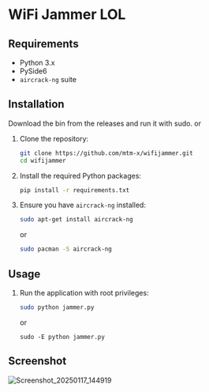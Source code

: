 # WiFi Jammer LOL

## Requirements

- Python 3.x
- PySide6
- `aircrack-ng` suite


## Installation

Download the bin from the releases and run it with sudo. or 


1. Clone the repository:
    ```sh
    git clone https://github.com/mtm-x/wifijammer.git
    cd wifijammer
    ```

2. Install the required Python packages:
    ```sh
    pip install -r requirements.txt
    ```

3. Ensure you have `aircrack-ng` installed:
    ```sh
    sudo apt-get install aircrack-ng
    ```
    or
    ```sh
    sudo pacman -S aircrack-ng
    ```
## Usage

1. Run the application with root privileges:
    ```sh
    sudo python jammer.py
    ```
    or

    ```
    sudo -E python jammer.py
    ```
## Screenshot

![Screenshot_20250117_144919](https://github.com/user-attachments/assets/a5684559-7260-49b6-a48b-6daaecff2c51)
